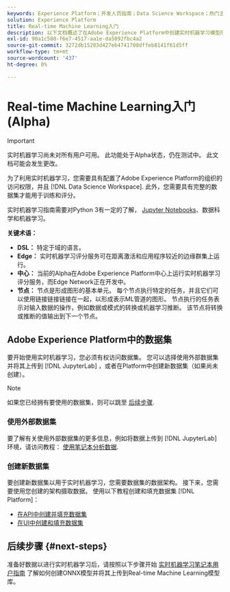 ```yaml
---
keywords: Experience Platform；开发人员指南；Data Science Workspace；热门主题；实时机器学习；
solution: Experience Platform
title: Real-time Machine Learning入门
description: 以下文档概述了在Adobe Experience Platform中创建实时机器学习模型所需的步骤。
exl-id: 90a1c580-f6e7-4517-aa1e-da5092fbc4a2
source-git-commit: 3272db15283d427eb4741708dffeb8141f61d5ff
workflow-type: tm+mt
source-wordcount: '437'
ht-degree: 0%

---
```


# Real-time Machine Learning入门(Alpha)

>[!IMPORTANT]
>
>实时机器学习尚未对所有用户可用。 此功能处于Alpha状态，仍在测试中。 此文档可能会发生更改。

为了利用实时机器学习，您需要具有配置了Adobe Experience Platform的组织的访问权限，并且 [!DNL Data Science Workspace]. 此外，您需要具有完整的数据集才能用于训练和评分。

实时机器学习指南需要对Python 3有一定的了解， [Jupyter Notebooks](../jupyterlab/overview.md)、数据科学和机器学习。

**关键术语：**

- **DSL：** 特定于域的语言。
- **Edge：** 实时机器学习评分服务可在距离激活和应用程序较近的边缘群集上运行。
- **中心：** 当前的Alpha在Adobe Experience Platform中心上运行实时机器学习评分服务，而Edge Network正在开发中。
- **节点：** 节点是形成图形的基本单元。 每个节点执行特定的任务，并且它们可以使用链接链接链接在一起，以形成表示ML管道的图形。 节点执行的任务表示对输入数据的操作，例如数据或模式的转换或机器学习推断。 该节点将转换或推断的值输出到下一个节点。

## Adobe Experience Platform中的数据集

要开始使用实时机器学习，您必须有权访问数据集。 您可以选择使用外部数据集并将其上传到 [!DNL JupyterLab] ，或者在Platform中创建新数据集（如果尚未创建）。

>[!NOTE]
>
>如果您已经拥有要使用的数据集，则可以跳至 [后续步骤](#next-steps).

### 使用外部数据集

要了解有关使用外部数据集的更多信息，例如将数据上传到 [!DNL JupyterLab] 环境，请访问教程： [使用笔记本分析数据](../jupyterlab/analyze-your-data.md#external-data).

### 创建新数据集

要创建新数据集以用于实时机器学习，您需要数据集的数据架构。 接下来，您需要使用您创建的架构摄取数据。 使用以下教程创建和填充数据集 [!DNL Platform]：

- [在API中创建并填充数据集](../../catalog/datasets/create.md)
- [在UI中创建和填充数据集](../../ingestion/tutorials/ingest-batch-data.md)

## 后续步骤 {#next-steps}

准备好数据以进行实时机器学习后，请按照以下步骤开始 [实时机器学习笔记本用户指南](./rtml-authoring-notebook.md) 了解如何创建ONNX模型并将其上传到Real-time Machine Learning模型库。
